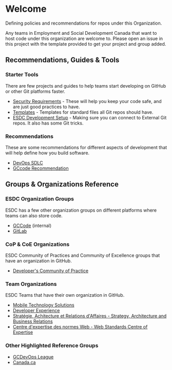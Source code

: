 # Welcome

Defining policies and recommendations for repos under this Organization.

Any teams in Employment and Social Development Canada that want to host code under this organization are welcome to. Please open an issue in this project with the template provided to get your project and group added.

## Recommendations, Guides & Tools

### Starter Tools

There are few projects and guides to help teams start developing on GitHub or other Git platforms faster.

* [Security Requirements](/Guides/Security.md) - These will help you keep your code safe, and are just good practices to have.
* [Templates](https://github.com/esdc-edsc/template-gabarit) - Templates for standard files all Git repos should have.
* [ESDC Development Setup](https://github.com/esdc-edsc/esdc-development-setup) - Making sure you can connect to External Git repos. It also has some Git tricks.

### Recommendations

These are some recommendations for different aspects of development that will help define how you build software.

* [DevOps SDLC](Recommendations/DevOps_SDLC.md)
* [GCcode Recommendation](Recommendations/GCcode.md)

## Groups & Organizations Reference

### ESDC Organization Groups

ESDC has a few other organization groups on different platforms where teams can also store code.

* [GCCode](https://gccode.ssc-spc.gc.ca/iitb-dgiit) (internal)
* [GitLab](https://gitlab.com/esdc-edsc)

### CoP & CoE Organizations

ESDC Community of Practices and Community of Excellence groups that have an organization in GitHub.

* [Developer's Community of Practice](https://github.com/esdc-devcop)

### Team Organizations

ESDC Teams that have their own organization in GitHub.

* [Mobile Technology Solutions](https://github.com/MTS-STM)
* [Developer Experience](https://github.com/esdc-devx)
* [Stratégie, Achitecture et Relations d'Affaires - Strategy, Architecture and Business Relations](https://github.com/sara-sabr)
* [Centre d'expertise des normes Web - Web Standards Centre of Expertise](https://github.com/cenw-wscoe)

### Other Highlighted Reference Groups

* [GCDevOps League](https://github.com/gcdevops)
* [Canada.ca](https://github.com/canada-ca/)
